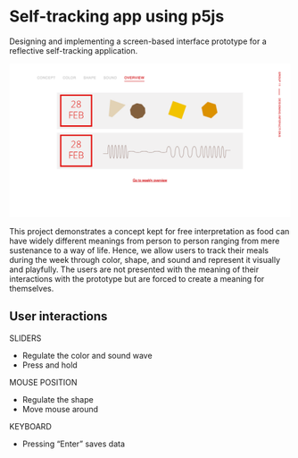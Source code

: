 # Self-tracking app using p5js
Designing and implementing a screen-based interface prototype for a reflective self-tracking application.

![App screenshot](overview.png)

This project demonstrates a concept kept for free interpretation as food can have widely different meanings from person to person ranging from mere sustenance to a way of life. Hence, we allow users to track their meals during the week through color, shape, and sound and represent it visually and playfully. The users are not presented with the meaning of their interactions with the prototype but are forced to create a meaning for themselves.

## User interactions
SLIDERS
- Regulate the color and sound wave
- Press and hold

MOUSE POSITION
- Regulate the shape
- Move mouse around

KEYBOARD
- Pressing “Enter” saves data
